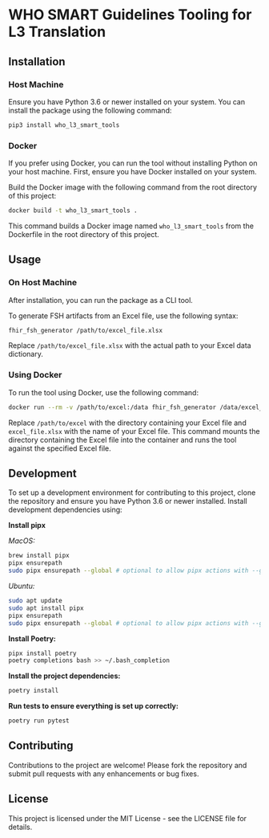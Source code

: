 # WHO SMART Guidelines Tooling for L3 Translation


## Installation

### Host Machine

Ensure you have Python 3.6 or newer installed on your system. You can install the package using the following command:

```bash
pip3 install who_l3_smart_tools
```

### Docker

If you prefer using Docker, you can run the tool without installing Python on your host machine. First, ensure you have Docker installed on your system.

Build the Docker image with the following command from the root directory of this project:

```bash
docker build -t who_l3_smart_tools .
```

This command builds a Docker image named `who_l3_smart_tools` from the Dockerfile in the root directory of this project.

## Usage

### On Host Machine

After installation, you can run the package as a CLI tool. 


To generate FSH artifacts from an Excel file, use the following syntax:

```bash
fhir_fsh_generator /path/to/excel_file.xlsx
```

Replace `/path/to/excel_file.xlsx` with the actual path to your Excel data dictionary.

### Using Docker

To run the tool using Docker, use the following command:

```bash
docker run --rm -v /path/to/excel:/data fhir_fsh_generator /data/excel_file.xlsx
```

Replace `/path/to/excel` with the directory containing your Excel file and `excel_file.xlsx` with the name of your Excel file. This command mounts the directory containing the Excel file into the container and runs the tool against the specified Excel file.

## Development

To set up a development environment for contributing to this project, clone the repository and ensure you have Python 3.6 or newer installed. Install development dependencies using:

**Install pipx**

*MacOS:*
```bash
brew install pipx
pipx ensurepath
sudo pipx ensurepath --global # optional to allow pipx actions with --global argument
```

*Ubuntu:*
```bash
sudo apt update
sudo apt install pipx
pipx ensurepath
sudo pipx ensurepath --global # optional to allow pipx actions with --global argument
```

**Install Poetry:**

```bash
pipx install poetry
poetry completions bash >> ~/.bash_completion
```

**Install the project dependencies:**

```bash
poetry install
```


**Run tests to ensure everything is set up correctly:**

```bash
poetry run pytest
```




## Contributing

Contributions to the project are welcome! Please fork the repository and submit pull requests with any enhancements or bug fixes.

## License

This project is licensed under the MIT License - see the LICENSE file for details.
